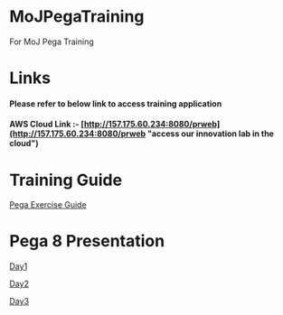 # MoJPegaTraining
For MoJ Pega Training

# Links

#### Please refer to below link to access training application 

#### AWS Cloud Link :- [http://157.175.60.234:8080/prweb](http://157.175.60.234:8080/prweb "access our innovation lab in the cloud")

# Training Guide

[Pega Exercise Guide](https://1drv.ms/w/s!AvVEPrDDwal9i88nBXS3VqKKYfRxCQ?e=crOCJO "Click here to view")

# Pega 8 Presentation
 [Day1](https://1drv.ms/p/s!AvVEPrDDwal9i88yEhEp0S-03p_p6Q?e=C91MRq "Click here to view")

 [Day2](https://1drv.ms/p/s!AvVEPrDDwal9i88zaChxhj7E-mneCA?e=p6omkx "Click here to view")
 
 [Day3](https://1drv.ms/p/s!AvVEPrDDwal9i884QQa--zAp1_qujg?e=Vocrb7 "Click here to view")
 
